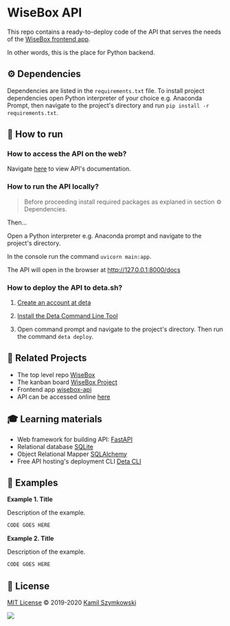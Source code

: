 
# WiseBox API
This repo contains a ready-to-deploy code of the API that serves the needs of the [WiseBox frontend app](https://github.com/SzymkowskiDev/wisebox-app).

In other words, this is the place for Python backend.

## ⚙ Dependencies
Dependencies are listed in the `requirements.txt` file. To install project dependencies open Python interpreter of your choice e.g. Anaconda Prompt, then navigate to the project's directory and run `pip install -r requirements.txt`.

## 🚀 How to run
### How to access the API on the web?

Navigate [here](https://d4ttvo.deta.dev/docs) to view API's documentation.

### How to run the API locally?

> Before proceeding install required packages as explaned in section ⚙ Dependencies.

Then...

Open a Python interpreter e.g. Anaconda prompt and navigate to the project's directory.

In the console run the command `uvicorn main:app`.

The API will open in the browser at http://127.0.0.1:8000/docs

### How to deploy the API to deta.sh?

1. [Create an account at deta](https://web.deta.sh/home/szymkowskidev/default/overview)

2. [Install the Deta Command Line Tool](https://docs.deta.sh/docs/cli/install/)

3. Open command prompt and navigate to the project's directory. Then run the command `deta deploy`.

## 🔗 Related Projects
* The top level repo [WiseBox](https://github.com/SzymkowskiDev/WiseBox)
* The kanban board [WiseBox Project](https://github.com/users/SzymkowskiDev/projects/7/views/1)
* Frontend app [wisebox-api](https://github.com/SzymkowskiDev/wisebox-app)
* API can be accessed online [here](https://d4ttvo.deta.dev/docs)

## 🎓 Learning materials
* Web framework for building API: [FastAPI](https://fastapi.tiangolo.com/)
* Relational database [SQLite](https://www.sqlite.org/index.html)
* Object Relational Mapper [SQLAlchemy](https://docs.sqlalchemy.org/en/14/orm/tutorial.html)
* Free API hosting's deployment CLI [Deta CLI](https://docs.deta.sh/docs/cli/commands)

## 📝 Examples
**Example 1. Title**

Description of the example.
```javascript
CODE GOES HERE
```
**Example 2. Title**

Description of the example.
```javascript
CODE GOES HERE
```

## 📄 License
[MIT License](https://choosealicense.com/licenses/mit/) ©️ 2019-2020 [Kamil Szymkowski](https://github.com/SzymkowskiDev "Get in touch!")

[![](https://img.shields.io/badge/license-MIT-green?style=plastic)](https://choosealicense.com/licenses/mit/)





